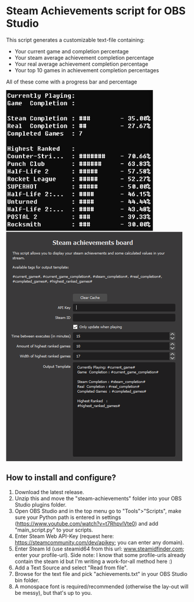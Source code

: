 # Steam Achievements script for OBS Studio
This script generates a customizable text-file containing:
- Your current game and completion percentage
- Your steam average achievement completion percentage
- Your real average achievement completion percentage
- Your top 10 games in achievement completion percentages

All of these come with a progress bar and percentage

![Example image](https://github.com/XDoubleU/obs-steam-achievements/blob/main/example.PNG)
![Example image](https://github.com/XDoubleU/obs-steam-achievements/blob/main/example-config.PNG)

## How to install and configure?
1. Download the latest release.
2. Unzip this and move the "steam-achievements" folder into your OBS Studio plugins folder.
3. Open OBS Studio and in the top menu go to "Tools">"Scripts", make sure your Python path is entered in settings (https://www.youtube.com/watch?v=t7RhpvlVte0) and add "main_script.py" to your scripts.
4. Enter Steam Web API-Key (request here: https://steamcommunity.com/dev/apikey; you can enter any domain).
5. Enter Steam Id (use steamid64 from this url: www.steamidfinder.com; enter your profile-url).
   Side note: I know that some profile-urls already contain the steam id but I'm writing a work-for-all method here :)
6. Add a Text Source and select "Read from file".
7. Browse for the text file and pick "achievements.txt" in your OBS Studio bin folder.
8. A monospace font is required/recommended (otherwise the lay-out will be messy), but that's up to you.
